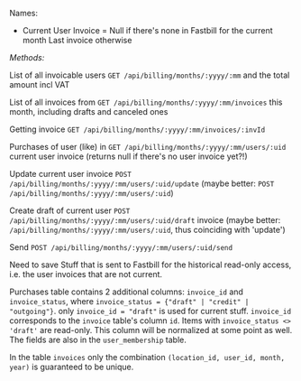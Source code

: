 Names:

- Current User Invoice = Null if there's none in Fastbill for the current month
                         Last invoice otherwise



*Methods:*

List of all invoicable users  `GET /api/billing/months/:yyyy/:mm`
and the total amount incl VAT

List of all invoices from     `GET /api/billing/months/:yyyy/:mm/invoices`
this month, including
drafts and canceled ones

Getting invoice               `GET /api/billing/months/:yyyy/:mm/invoices/:invId`

Purchases of user (like) in   `GET /api/billing/months/:yyyy/:mm/users/:uid`
current user invoice
                              (returns null if there's no user invoice yet?!)

Update current user invoice   `POST /api/billing/months/:yyyy/:mm/users/:uid/update`
                              (maybe better: `POST /api/billing/months/:yyyy/:mm/users/:uid`)

Create draft of current user  `POST /api/billing/months/:yyyy/:mm/users/:uid/draft`
invoice                       (maybe better: `/api/billing/months/:yyyy/:mm/users/:uid`,
                              thus coinciding with 'update')

Send                          `POST /api/billing/months/:yyyy/:mm/users/:uid/send`



Need to save Stuff that is sent to Fastbill for the historical read-only access, i.e. the user invoices that are not current.

Purchases table contains 2 additional columns: `invoice_id` and `invoice_status`, where `invoice_status = {"draft" | "credit" | "outgoing"}`. only `invoice_id = "draft"` is used for current stuff. `invoice_id` corresponds to the `invoice` table's column `id`. Items with `invoice_status <> 'draft'` are read-only. This column will be normalized at some point as well. The fields are also in the `user_membership` table.

In the table `invoices` only the combination `(location_id, user_id, month, year)` is guaranteed to be unique.
